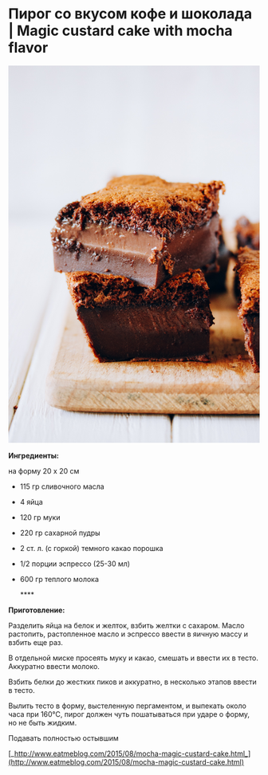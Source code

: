 # Пирог со вкусом кофе и шоколада \| Magic custard cake with mocha flavor

![](../../pics/magic-custard-cake-5.jpg)

**Ингредиенты:**

на форму 20 х 20 см

* 115 гр сливочного масла
* 4 яйца
* 120 гр муки
* 220 гр сахарной пудры
* 2 ст. л. \(с горкой\) темного какао порошка 
* 1/2 порции эспрессо \(25-30 мл\)
* 600 гр теплого молока

  \*\*\*\*

**Приготовление:**

Разделить яйца на белок и желток, взбить желтки с сахаром. Масло растопить, растопленное масло и эспрессо ввести в яичную массу и взбить еще раз.

В отдельной миске просеять муку и какао, смешать и ввести их в тесто. Аккуратно ввести молоко.

Взбить белки до жестких пиков и аккуратно, в несколько этапов ввести в тесто.

Вылить тесто в форму, выстеленную пергаментом, и выпекать около часа при 160°С, пирог должен чуть пошатываться при ударе о форму, но не быть жидким.

Подавать полностью остывшим

[_http://www.eatmeblog.com/2015/08/mocha-magic-custard-cake.html_](http://www.eatmeblog.com/2015/08/mocha-magic-custard-cake.html)

